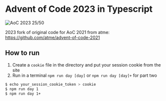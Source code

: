# Advent of Code 2023 in Typescript

![AoC 2023 25/50](https://img.shields.io/badge/AoC%202023-25%2F50-orange)

2023 fork of original code for AoC 2021 from atme: https://github.com/atme/advent-of-code-2021

## How to run

1. Create a `cookie` file in the directory and put your session cookie from the site
2. Run in a terminal `npm run day [day]` or `npm run day [day]+` for part two

```sh
$ echo your_session_cookie_token > cookie
$ npm run day 1
$ npm run day 1+
```
